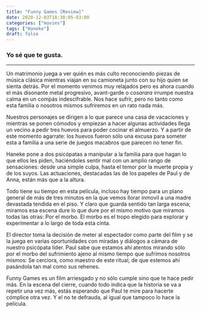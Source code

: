 ```yaml
---
title: "Funny Games [Review]"
date: 2020-12-03T18:30:05-03:00
categories: ["movies"]
tags: ["Haneke"]
draft: false
---
```

### Yo sé que te gusta. 
--- 
Un matrimonio juega a ver quién es más culto reconociendo piezas de música clásica mientras viajan en su camioneta junto con su hijo quien se sienta detrás. Por el momento venimos muy relajados pero es ahora cuando el más disonante metal progresivo, avant-garde o *cosarara* irrumpe nuestra calma en un compás indescifrable. Nos hace sufrir, pero no tanto como esta familia o nosotros mismos sufriremos en un rato nada más.

Nuestros personajes se dirigen a lo que parece una casa de vacaciones y mientras se ponen cómodos y empiezan a hacer algunas actividades llega un vecino a pedir tres huevos para poder cocinar el almuerzo. Y a partir de este momento agarrate: los huevos fueron sólo una excusa para someter esta a familia a una serie de juegos macabros que parecen no tener fin.

Haneke pone a dos psicópatas a manipular a la familia para que hagan lo que ellos les piden, haciéndoles sentir mal con un amplio rango de sensaciones: desde una simple culpa, hasta el temor por la muerte propia y de los suyos. Las actuaciones, destacadas las de los papeles de Paul y de Anna, están más que a la altura.

Todo tiene su tiempo en esta película, incluso hay tiempo para un plano general de más de tres minutos en la que vemos llorar inmovil a una madre devastada tendida en el piso. Y claro que guarda sentido tan larga escena; miramos esa escena dure lo que dure por el mismo motivo que miramos todas las otras: Por el morbo. El morbo es el tropo elegido para explorar y experimentar a lo largo de toda esta cinta.

El director toma la decisión de meter al espectador como parte del film y se la juega en varias oportunidades con miradas y diálogos a cámara de nuestro psicópata lider. Paul sabe que estamos ahí atentos mirando sólo por el morbo del sufrimiento ajeno al mismo tiempo que sufrimos nosotros mismos: Se cerciora, como maestro de este ritual, de que estemos ahí pasándola tan mal como sus rehenes.

Funny Games es un film arriesgado y no sólo cumple sino que te hace pedir más. En la escena del cierre, cuando todo indica que la historia se va a repetir una vez más, estás esperando que Paul te mire para hacerte cómplice otra vez. Y el no te defrauda, al igual que tampoco lo hace la película.                                                                                                                                 
                         

